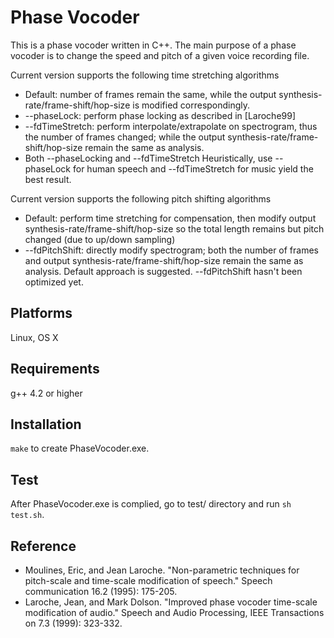Phase Vocoder
=============

This is a phase vocoder written in C++. The main purpose of a phase vocoder is to change the speed and pitch of a given voice recording file.

Current version supports the following time stretching algorithms
- Default: number of frames remain the same, while the output synthesis-rate/frame-shift/hop-size is modified correspondingly.
- --phaseLock: perform phase locking as described in [Laroche99]
- --fdTimeStretch: perform interpolate/extrapolate on spectrogram, thus the number of frames changed; while the output synthesis-rate/frame-shift/hop-size remain the same as analysis.
- Both --phaseLocking and --fdTimeStretch
Heuristically, use --phaseLock for human speech and --fdTimeStretch for music yield the best result.

Current version supports the following pitch shifting algorithms
- Default: perform time stretching for compensation, then modify output synthesis-rate/frame-shift/hop-size so the total length remains but pitch changed (due to up/down sampling)
- --fdPitchShift: directly modify spectrogram; both the number of frames and output synthesis-rate/frame-shift/hop-size remain the same as analysis.
Default approach is suggested. --fdPitchShift hasn't been optimized yet.

Platforms
---------
Linux, OS X

Requirements
------------
g++ 4.2 or higher

Installation
------------
`make` to create PhaseVocoder.exe.

Test
----
After PhaseVocoder.exe is complied, go to test/ directory and run `sh test.sh`.

Reference
---------
- Moulines, Eric, and Jean Laroche. "Non-parametric techniques for pitch-scale and time-scale modification of speech." Speech communication 16.2 (1995): 175-205.
- Laroche, Jean, and Mark Dolson. "Improved phase vocoder time-scale modification of audio." Speech and Audio Processing, IEEE Transactions on 7.3 (1999): 323-332.
